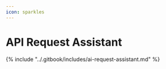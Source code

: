 ```yaml
---
icon: sparkles
---
```


# API Request Assistant

{% include "../.gitbook/includes/ai-request-assistant.md" %}

